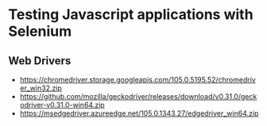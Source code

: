 # Testing Javascript applications with Selenium

## Web Drivers

- <https://chromedriver.storage.googleapis.com/105.0.5195.52/chromedriver_win32.zip>
- <https://github.com/mozilla/geckodriver/releases/download/v0.31.0/geckodriver-v0.31.0-win64.zip>
- <https://msedgedriver.azureedge.net/105.0.1343.27/edgedriver_win64.zip>